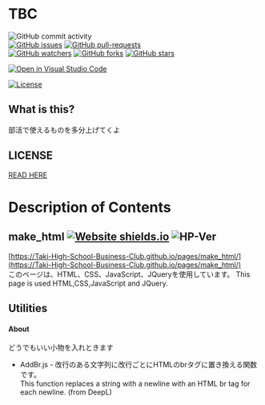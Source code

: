 # TBC
![GitHub commit activity](https://img.shields.io/github/commit-activity/w/coko-go/TBC)  
[![GitHub issues](https://img.shields.io/github/issues/coko-go/TBC.svg)](https://GitHub.com/coko-go/TBC/issues/)
[![GitHub pull-requests](https://img.shields.io/github/issues-pr/coko-go/TBC.svg)](https://GitHub.com/coko-go/TBC/pulls/)  
[![GitHub watchers](https://img.shields.io/github/watchers/coko-go/TBC.svg?style=social&label=Watch&maxAge=2592000)](https://GitHub.com/coko-go/TBC/watchers/)
[![GitHub forks](https://img.shields.io/github/forks/coko-go/TBC.svg?style=social&label=Fork&maxAge=2592000)](https://GitHub.com/coko-go/TBC/network/)
[![GitHub stars](https://img.shields.io/github/stars/coko-go/TBC.svg?style=social&label=Star&maxAge=2592000)](https://GitHub.com/coko-go/TBC/stargazers/)  

[![Open in Visual Studio Code](https://open.vscode.dev/badges/open-in-vscode.svg)](https://open.vscode.dev/coko-go/TBC)

[![License](https://img.shields.io/badge/license-MIT-green)](https://github.com/coko-go/TBC/blob/main/LICENSE)

## What is this?
部活で使えるものを多分上げてくよ
## LICENSE
[READ HERE](https://github.com/Taki-High-School-Business-Club/pages/blob/main/LICENSE)
##
# Description of Contents
## make_html   [![Website shields.io](https://img.shields.io/website-up-down-green-red/http/shields.io.svg)](https://Taki-High-School-Business-Club.github.io/pages/make_html/) ![HP-Ver](https://img.shields.io/badge/ver-2.3-success) 
[https://Taki-High-School-Business-Club.github.io/pages/make_html/](https://Taki-High-School-Business-Club.github.io/pages/make_html/)  
このページは、HTML、CSS、JavaScript、JQueryを使用しています。 This page is used HTML,CSS,JavaScript and JQuery. 
## Utilities
#### About
どうでもいい小物を入れときます
* AddBr.js - 改行のある文字列に改行ごとにHTMLのbrタグに置き換える関数です。   
This function replaces a string with a newline with an HTML br tag for each newline. (from DeepL)
